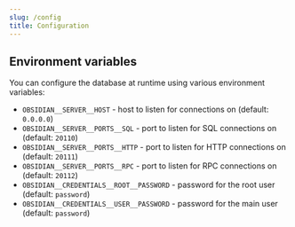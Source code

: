 ```yaml
---
slug: /config
title: Configuration
---
```


## Environment variables

You can configure the database at runtime using various environment variables:

- `OBSIDIAN__SERVER__HOST` -
  host to listen for connections on
  (default: `0.0.0.0`)
- `OBSIDIAN__SERVER__PORTS__SQL` -
  port to listen for SQL connections on
  (default: `20110`)
- `OBSIDIAN__SERVER__PORTS__HTTP` -
  port to listen for HTTP connections on
  (default: `20111`)
- `OBSIDIAN__SERVER__PORTS__RPC` -
  port to listen for RPC connections on
  (default: `20112`)
- `OBSIDIAN__CREDENTIALS__ROOT__PASSWORD` -
  password for the root user
  (default: `password`)
- `OBSIDIAN__CREDENTIALS__USER__PASSWORD` -
  password for the main user
  (default: `password`)
